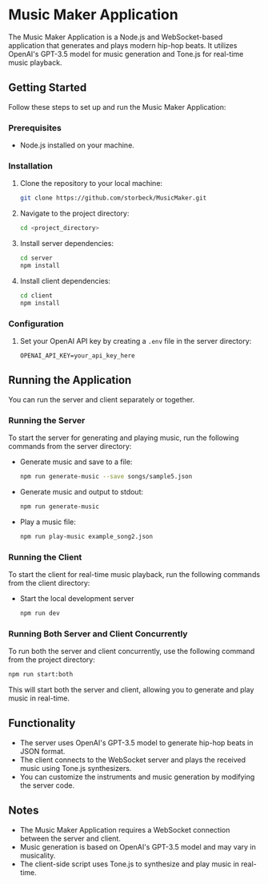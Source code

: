# Music Maker Application

The Music Maker Application is a Node.js and WebSocket-based application that generates and plays modern hip-hop beats. It utilizes OpenAI's GPT-3.5 model for music generation and Tone.js for real-time music playback.

## Getting Started

Follow these steps to set up and run the Music Maker Application:

### Prerequisites

- Node.js installed on your machine.

### Installation

1. Clone the repository to your local machine:

   ```bash
   git clone https://github.com/storbeck/MusicMaker.git
   ```

2. Navigate to the project directory:

   ```bash
   cd <project_directory>
   ```

3. Install server dependencies:

   ```bash
   cd server
   npm install
   ```

4. Install client dependencies:

   ```bash
   cd client
   npm install
   ```

### Configuration

1. Set your OpenAI API key by creating a `.env` file in the server directory:

   ```plaintext
   OPENAI_API_KEY=your_api_key_here
   ```

## Running the Application

You can run the server and client separately or together.

### Running the Server

To start the server for generating and playing music, run the following commands from the server directory:

- Generate music and save to a file:

  ```bash
  npm run generate-music --save songs/sample5.json
  ```

- Generate music and output to stdout:

  ```bash
  npm run generate-music 
  ```

- Play a music file:

  ```bash
  npm run play-music example_song2.json
  ```

### Running the Client

To start the client for real-time music playback, run the following commands from the client directory:

- Start the local development server

  ```bash
  npm run dev
  ```

### Running Both Server and Client Concurrently

To run both the server and client concurrently, use the following command from the project directory:

```bash
npm run start:both
```

This will start both the server and client, allowing you to generate and play music in real-time.

## Functionality

- The server uses OpenAI's GPT-3.5 model to generate hip-hop beats in JSON format.
- The client connects to the WebSocket server and plays the received music using Tone.js synthesizers.
- You can customize the instruments and music generation by modifying the server code.

## Notes

- The Music Maker Application requires a WebSocket connection between the server and client.
- Music generation is based on OpenAI's GPT-3.5 model and may vary in musicality.
- The client-side script uses Tone.js to synthesize and play music in real-time.